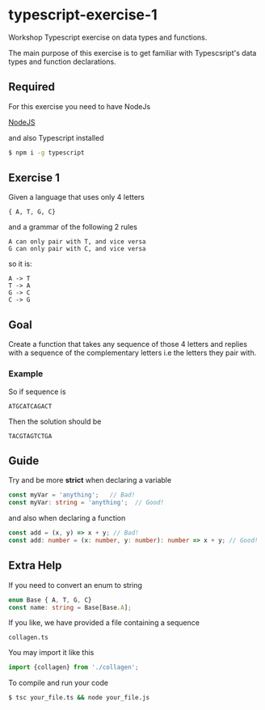 # typescript-exercise-1
Workshop Typescript exercise on data types and functions.

The main purpose of this exercise is to get familiar with Typescsript's
data types and function declarations.

## Required

For this exercise you need to have NodeJs

[NodeJS](https://nodejs.org/en/)

and also Typescript installed

```bash
$ npm i -g typescript
```

## Exercise 1

Given a language that uses only 4 letters

```
{ A, T, G, C}
```

and a grammar of the following 2 rules

```
A can only pair with T, and vice versa
G can only pair with C, and vice versa
```

so it is:

```
A -> T
T -> A
G -> C
C -> G
```

## Goal

Create a function that takes any sequence of those 4 letters and replies
with a sequence of the complementary letters i.e the letters they pair with.

### Example

So if sequence is

```
ATGCATCAGACT
```

Then the solution should be

```
TACGTAGTCTGA
```

## Guide

Try and be more **strict** when declaring a variable

```ts
const myVar = 'anything';   // Bad!
const myVar: string = 'anything';  // Good!
```

and also when declaring a function

```ts
const add = (x, y) => x + y; // Bad!
const add: number = (x: number, y: number): number => x + y; // Good!
```

## Extra Help

If you need to convert an enum to string

```ts
enum Base { A, T, G, C}
const name: string = Base[Base.A];
```

If you like, we have provided a file containing a sequence

```
collagen.ts
```

You may import it like this

```ts
import {collagen} from './collagen';
```

To compile and run your code

```bash
$ tsc your_file.ts && node your_file.js
```
